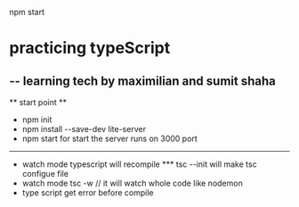 npm start
# practicing typeScript
-- learning tech by maximilian and sumit shaha
---
** start point  ** 

- npm init
- npm install --save-dev lite-server
- npm start for start the server runs on 3000 port  
---
- watch mode typescript will recompile *** tsc --init will make tsc configue file
- watch mode tsc -w // it will watch whole code like nodemon
- type script get error before compile 


